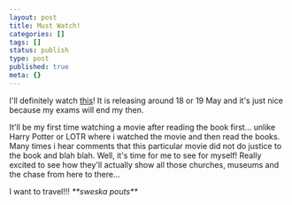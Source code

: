 ```yaml
---
layout: post
title: Must Watch!
categories: []
tags: []
status: publish
type: post
published: true
meta: {}
---
```

I'll definitely watch [this](http://www.comingsoon.net/news/topnews.php?id=7198)! It is releasing around 18 or 19 May and it's just nice because my exams will end my then.

It'll be my first time watching a movie after reading the book first... unlike Harry Potter or LOTR where i watched the movie and then read the books. Many times i hear comments that this particular movie did not do justice to the book and blah blah. Well, it's time for me to see for myself! Really excited to see how they'll actually show all those churches, museums and the chase from here to there...

I want to travel!!! _\*\*sweska pouts\*\*_
